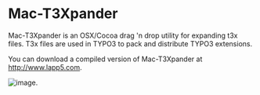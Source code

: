 Mac-T3Xpander
=============

Mac-T3Xpander is an OSX/Cocoa drag 'n drop utility for expanding t3x files. T3x files are used in TYPO3 to pack and distribute TYPO3 extensions. 

You can download a compiled version of Mac-T3Xpander at http://www.lapp5.com.

![image](http://picdrop.t3lab.com/81N96NNHPV.png).
